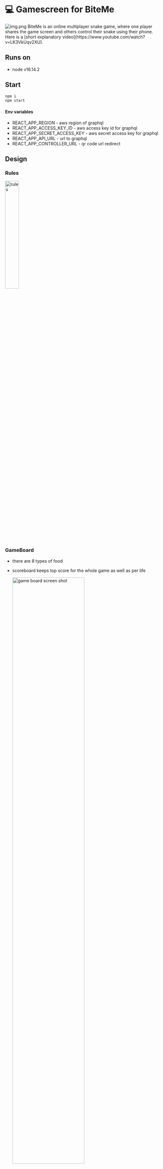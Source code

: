 # 💻 Gamescreen for BiteMe

<img alt="img.png" src="readme-img/img.png"/>
BiteMe is an online multiplayer snake game, 
where one player shares the game screen and others control their snake using their phone. 
Here is a [short explanatory video](https://www.youtube.com/watch?v=LK3VkUqv2XU).

## Runs on
- node v16.14.2

## Start
```bash
npm i
npm start
````

#### Env variables
- REACT_APP_REGION  - aws region of graphql
- REACT_APP_ACCESS_KEY_ID - aws access key id for graphql
- REACT_APP_SECRET_ACCESS_KEY - aws secret access key for graphql
- REACT_APP_API_URL - url to graphql
- REACT_APP_CONTROLLER_URL - qr code url redirect

## Design
### Rules
<img alt="rules" src="readme-img/img_2.png" width="30%"/>

### GameBoard
- there are 8 types of food
- scoreboard keeps top score for the whole game as well as per life

  <img alt="game board screen shot" src="readme-img/img_5.png" width="70%"/>

## Tech stack
- React, Typescript
- AWS AppSync

  <img alt="tech stack diagram" src="readme-img/img_1.png" width="70%"/>

# Game Architecture
## Components composition
```tsx
<>
    <NavBar>
      <Logo/>
      <QR code/> {/*redirects to you to conroller with correct screenID*/}
    <NavBar/>
    <Game> {/*Game logic (ticking, growing, food, scores, players...)*/}
      <NewPlayerLogic/> {/*handles graphQL subscription and mutations*/}
      { players ? 
        <Rules/> : // show rules if no players, otherwise show scoreboard
        <Scoreboard>
          <Player/> {/*Player score details*/}
        <Scoreboard/> } 
      <Board/> {/*rendering of snakes, foods, board*/} 
    <Game/>
</>
```

## States
#### Counter
- type: `number`
- ensures that the game renders at each tick rather than at change of other states

#### Players
```ts
type TDirections = 'UP' | 'DOWN' | 'RIGHT' | 'LEFT';

interface IPlayerSchema {
    direction: TDirections,
    color: string,
    playerId: string,
    screenId: string,
    name: string,
    toGrow: number,
    __typename: string,
}

interface IRealTimeData {
    data: {
        onPositionUpdated: IPlayerSchema
    }
}
```
- stores all players that ever joined the game, does not delete the ones that died
- allows for them to rejoin without the need to refresh the controller (`playerId` stays the same);

#### Positions
```ts
export interface IPositionSchema {
    row: number,
    col: number,
}

export interface IAllPositions {
    [key: string] : IPositionSchema[],
}
```
- most up-to-date position of all active players and the snakes
- snake body is an array of coordinates

#### Foods
```ts
export type TFood = 'apple' | 'banana' | 'cherries' | 'lemon' | 'mango' | 'orange' | 'pineapple' | 'watermelon'

export interface IFood {
    position: IPositionSchema,
    type: TFood,
}
```
- most up-to-date position of all foods

#### Board
```ts
export type TBoard = ({[key: string]:string } | string | null)[][]
```
- abstract representation of the board in the form of array of arrays (rows and cols)
- if there is `food = 'banana' | ...`
- if there is `player = {[playerId]: 'BODY' | 'HEAD`}

#### Scores
```ts
export interface IScore {
    food: number,
    status: boolean,
    highest: number,
}

export interface IScores {
    [key: string]: IScore,
}
```
- keeps tabs on highest score as well as current score
- sorted by current score



## Adjustable inputs - in `src/consts.ts`
- `FOOD_COEFFICIENT` - amount of food spawned
- `MIN_LENGTH` - starting length of snakes 
- `TICK` - speed of the game
- `KILL_BONUS` - points for killing a snake

## Rules
- there are only 3 directions a snake can go (forward, left, right; no backwards)
- by "killing" a snake (if a snake runs into you and dies) you can get extra points

## Caveats
- Doing U turn too fast (i.e. within one tick) will result in the direction being ignored and the snake would continue as previous direction. 
- If both snakes will hit the same spot at the same time, they pass through each other - for each of them the algorithm determined that the next cell is empty

# CICD
## CI
1. github workflow on feature branches to build a package  - using makefile to execute the commands
2. github workflow on master branch to build a package as well as release to S3 - release dev bucket - using makefile to execute commands as well as gulpfile for zipping
3. github workflow on tag to build a package and release to both S3 - release stable bucket

In simple words, everytime I push something to a feature branch, github will try to build a package that is ready to be deployed (npm run build). 
Everytime I push to master branch, not only will a package be created but a version file will be added to the build. 
This build is then saved as an artifact on github as well as saved to the S3 release bucket

## CD
- on push to master, deploy to staging - happening in the infrastructure repository

Everytime I push to master (merge pull from feature), a workflow on my infrastructure repository is triggered.
This will copy latest version from the S3 release bucket and deploy it to the public staging bucket.
From there the static files are served.

## Resources
- [inspiration for ticks](https://bookout.co.il/2020/07/16/cool-snake-with-react-hooks/)
- [deployment to S3](https://ljmocic.medium.com/deploying-react-application-to-aws-s3-using-github-actions-85addacaeace)
